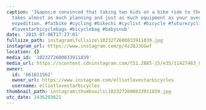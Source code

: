 ```yaml
---
caption: 'I&apos;m convinced that taking two kids on a bike ride to the local park
  takes almost as much planning and just as much equipment as your average #bikepacking
  expedition. #fatbike #cycling #bikechi #cyclist #bicycle #futurecyclist #adventuredad
  #lovestarbicyclebags #bicyclebag #babysnub'
date: '2015-07-06T17:27:01'
fullsize_path: instagram\fullsize\1023272600833911839.jpg
instagram_url: https://www.instagram.com/p/4zZQJJGGwf
location: {}
media_id: '1023272600833911839'
media_url: https://scontent.cdninstagram.com/t51.2885-15/e35/11427463_814381428658954_1587766202_n.jpg?ig_cache_key=MTAyMzI3MjYwMDgzMzkxMTgzOQ%3D%3D.2
owner:
  id: '661611562'
  owner_url: https://www.instagram.com/elliotlovestarbicycles
  username: elliotlovestarbicycles
thumbnail_path: instagram\thumbnails\1023272600833911839.jpg
utc_date: 1436203621
---
```

